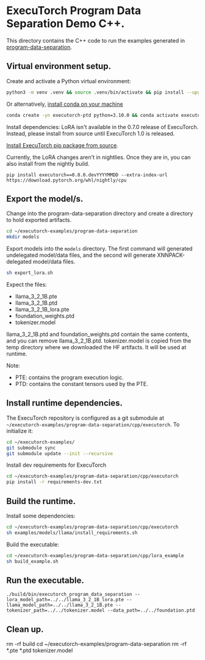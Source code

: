 # ExecuTorch Program Data Separation Demo C++.

This directory contains the C++ code to run the examples generated in [program-data-separation](../program-data-separation/README.md).


## Virtual environment setup.
Create and activate a Python virtual environment:
```bash
python3 -m venv .venv && source .venv/bin/activate && pip install --upgrade pip
```
Or alternatively, [install conda on your machine](https://conda.io/projects/conda/en/latest/user-guide/install/index.html)
```bash
conda create -yn executorch-ptd python=3.10.0 && conda activate executorch-ptd
```

Install dependencies:
LoRA isn't available in the 0.7.0 release of ExecuTorch. Instead, please install from source until ExecuTorch 1.0 is released.

[Install ExecuTorch pip package from source](https://docs.pytorch.org/executorch/stable/using-executorch-building-from-source.html#install-executorch-pip-package-from-source).

Currently, the LoRA changes aren't in nightlies. Once they are in, you can also install from the nightly build.
```
pip install executorch==0.8.0.devYYYYMMDD --extra-index-url https://download.pytorch.org/whl/nightly/cpu
```

## Export the model/s.
Change into the program-data-separation directory and create a directory to hold exported artifacts.
```bash
cd ~/executorch-examples/program-data-separation
mkdir models
```

Export models into the `models` directory. The first command will generated undelegated model/data files, and the second will generate XNNPACK-delegated model/data files.
```bash
sh export_lora.sh
```
Expect the files:
- llama_3_2_1B.pte
- llama_3_2_1B.ptd
- llama_3_2_1B_lora.pte
- foundation_weights.ptd
- tokenizer.model

llama_3_2_1B.ptd and foundation_weights.ptd contain the same contents, and you can remove llama_3_2_1B.ptd.
tokenizer.model is copied from the temp directory where we downloaded the HF artifacts. It will be used at runtime.

Note:
- PTE: contains the program execution logic.
- PTD: contains the constant tensors used by the PTE.

## Install runtime dependencies.
The ExecuTorch repository is configured as a git submodule at `~/executorch-examples/program-data-separation/cpp/executorch`.  To initialize it:
```bash
cd ~/executorch-examples/
git submodule sync
git submodule update --init --recursive
```
Install dev requirements for ExecuTorch

```bash
cd ~/executorch-examples/program-data-separation/cpp/executorch
pip install -r requirements-dev.txt
```

## Build the runtime.
Install some dependencies:
```bash
cd ~/executorch-examples/program-data-separation/cpp/executorch
sh examples/models/llama/install_requirements.sh
```

Build the executable:
```bash
cd ~/executorch-examples/program-data-separation/cpp/lora_example
sh build_example.sh
```

## Run the executable.
```
./build/bin/executorch_program_data_separation --lora_model_path=../../llama_3_2_1B_lora.pte --llama_model_path=../../llama_3_2_1B.pte --tokenizer_path=../../tokenizer.model --data_path=../../foundation.ptd
```

## Clean up.
rm -rf build
cd ~/executorch-examples/program-data-separation
rm -rf *.pte *.ptd tokenizer.model
